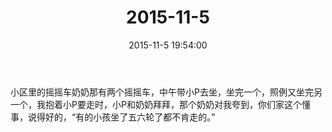 ﻿---
title: "2015-11-5"
date: 2015-11-5 19:54:00
tags: 文字
categories: 爸爸
---
小区里的摇摇车奶奶那有两个摇摇车，中午带小P去坐，坐完一个，照例又坐完另一个，我抱着小P要走时，小P和奶奶拜拜，那个奶奶对我夸到，你们家这个懂事，说得好的，“有的小孩坐了五六轮了都不肯走的。” 